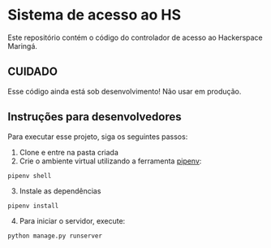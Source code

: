 # Sistema de acesso ao HS

Este repositório contém o código do controlador de acesso ao Hackerspace Maringá. 


## CUIDADO

Esse código ainda está sob desenvolvimento! Não usar em produção.

## Instruções para desenvolvedores

Para executar esse projeto, siga os seguintes passos:

1. Clone e entre na pasta criada
2. Crie o ambiente virtual utilizando a ferramenta [pipenv](https://pypi.org/project/pipenv/):

```
pipenv shell
```
3. Instale as dependências

```
pipenv install
```

4. Para iniciar o servidor, execute:

```
python manage.py runserver
```
